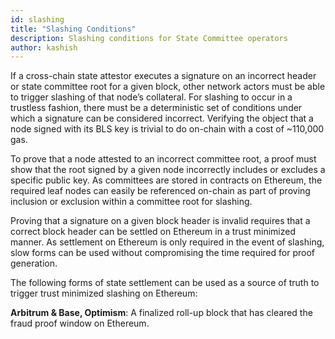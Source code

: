 ```yaml
---
id: slashing
title: "Slashing Conditions"
description: Slashing conditions for State Committee operators
author: kashish
---
```


If a cross-chain state attestor executes a signature on an incorrect header or state committee root for a given block, other network actors must be able to trigger slashing of that node’s collateral. For slashing to occur in a trustless fashion, there must be a deterministic set of conditions under which a signature can be considered incorrect. Verifying the object that a node signed with its BLS key is trivial to do on-chain with a cost of ~110,000 gas.

To prove that a node attested to an incorrect committee root, a proof must show that the root signed by a given node incorrectly includes or excludes a specific public key. As committees are stored in contracts on Ethereum, the required leaf nodes can easily be referenced on-chain as part of proving inclusion or exclusion within a committee root for slashing.

Proving that a signature on a given block header is invalid requires that a correct block header can be settled on Ethereum in a trust minimized manner. As settlement on Ethereum is only required in the event of slashing, slow forms can be used without compromising the time required for proof generation.

The following forms of state settlement can be used as a source of truth to trigger trust minimized slashing on Ethereum:

**Arbitrum & Base, Optimism**: A finalized roll-up block that has cleared the fraud proof window on Ethereum.

